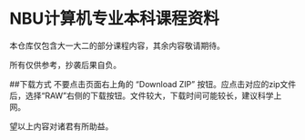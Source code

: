 # NBU计算机专业本科课程资料
本仓库仅包含大一大二的部分课程内容，其余内容敬请期待。

所有仅供参考，抄袭后果自负。

##下载方式
不要点击页面右上角的 “Download ZIP” 按钮。应点击对应的zip文件后，选择“RAW”右侧的下载按钮。文件较大，下载时间可能较长，建议科学上网。

望以上内容对诸君有所助益。
